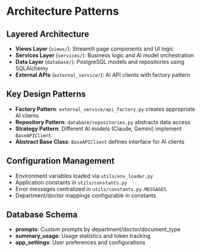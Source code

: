 # Architecture Patterns

## Layered Architecture
- **Views Layer** (`views/`): Streamlit page components and UI logic
- **Services Layer** (`services/`): Business logic and AI model orchestration  
- **Data Layer** (`database/`): PostgreSQL models and repositories using SQLAlchemy
- **External APIs** (`external_service/`): AI API clients with factory pattern

## Key Design Patterns
- **Factory Pattern**: `external_service/api_factory.py` creates appropriate AI clients
- **Repository Pattern**: `database/repositories.py` abstracts data access
- **Strategy Pattern**: Different AI models (Claude, Gemini) implement `BaseAPIClient`
- **Abstract Base Class**: `BaseAPIClient` defines interface for AI clients

## Configuration Management
- Environment variables loaded via `utils/env_loader.py`
- Application constants in `utils/constants.py`
- Error messages centralized in `utils/constants.py.MESSAGES`
- Department/doctor mappings configurable in constants

## Database Schema
- **prompts**: Custom prompts by department/doctor/document_type
- **summary_usage**: Usage statistics and token tracking
- **app_settings**: User preferences and configurations